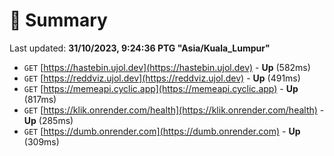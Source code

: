 # 📖 Summary
Last updated: **31/10/2023, 9:24:36 PTG "Asia/Kuala_Lumpur"**

- `GET` [https://hastebin.ujol.dev](https://hastebin.ujol.dev) - **Up** (582ms)
- `GET` [https://reddviz.ujol.dev](https://reddviz.ujol.dev) - **Up** (491ms)
- `GET` [https://memeapi.cyclic.app](https://memeapi.cyclic.app) - **Up** (817ms)
- `GET` [https://klik.onrender.com/health](https://klik.onrender.com/health) - **Up** (285ms)
- `GET` [https://dumb.onrender.com](https://dumb.onrender.com) - **Up** (309ms)
